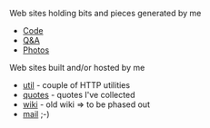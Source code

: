 Web sites holding bits and pieces generated by me

* [Code](https://github.com/jreisinger)
* [Q&A](https://stackoverflow.com/users/1039320/jreisinger)
* [Photos](https://www.flickr.com/photos/jozrei)

Web sites built and/or hosted by me

* [util](http://util.reisinge.net) - couple of HTTP utilities
* [quotes](https://quotes.reisinge.net) - quotes I've collected
* [wiki](https://wiki.reisinge.net) - old wiki => to be phased out
* [mail](https://mail.reisinge.net) ;-)
